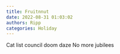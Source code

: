 ```yaml
---
title: Fruitnnut
date: 2022-08-31 01:03:02
authors: Ripp
categories: Holiday
---
```


 Cat list council doom daze
No more jubilees
